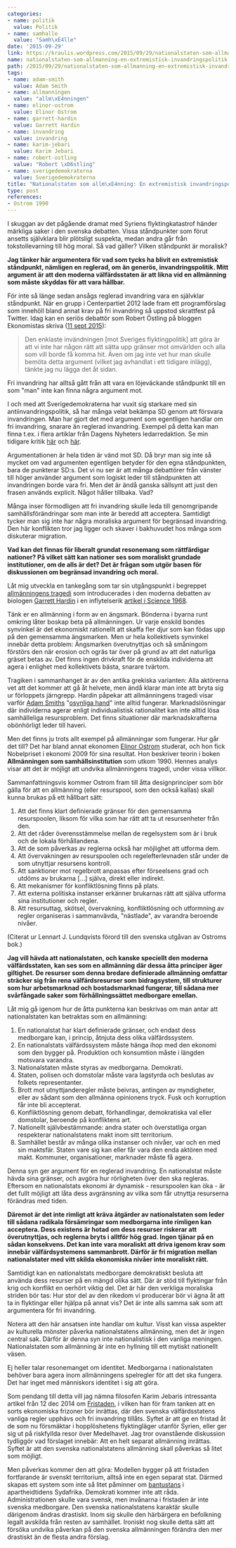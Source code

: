 ```yaml
---
categories:
- name: politik
  value: Politik
- name: samhalle
  value: "Samh\xE4lle"
date: '2015-09-29'
link: https://kraulis.wordpress.com/2015/09/29/nationalstaten-som-allmanning-en-extremistisk-invandringspolitik/
name: nationalstaten-som-allmanning-en-extremistisk-invandringspolitik
path: /2015/09/29/nationalstaten-som-allmanning-en-extremistisk-invandringspolitik/
tags:
- name: adam-smith
  value: Adam Smith
- name: allmanningen
  value: "allm\xE4nningen"
- name: elinor-ostrom
  value: Elinor Ostrom
- name: garrett-hardin
  value: Garrett Hardin
- name: invandring
  value: invandring
- name: karim-jebari
  value: Karim Jebari
- name: robert-ostling
  value: "Robert \xD6stling"
- name: sverigedemokraterna
  value: Sverigedemokraterna
title: "Nationalstaten som allm\xE4nning: En extremistisk invandringspolitik."
type: post
references:
- Ostrom 1990
---
```

I skuggan av det pågående dramat med Syriens flyktingkatastrof händer märkliga saker i den svenska debatten. Vissa ståndpunkter som förut ansetts självklara blir plötsligt suspekta, medan andra går från tokstollevarning till hög moral. Så vad gäller? Vilken ståndpunkt är moralisk?

**Jag tänker här argumentera för vad som tycks ha blivit en extremistisk ståndpunkt, nämligen en reglerad, om än generös, invandringspolitik. Mitt argument är att den moderna välfärdsstaten är att likna vid en allmänning som måste skyddas för att vara hållbar.**

För inte så länge sedan ansågs reglerad invandring vara en självklar ståndpunkt. När en grupp i Centerpartiet 2012 lade fram ett programförslag som innehöll bland annat krav på fri invandring så uppstod skrattfest på Twitter. Idag kan en seriös debattör som Robert Östling på bloggen Ekonomistas skriva ([11 sept 2015](http://ekonomistas.se/2015/09/11/ineffektiv-generos-flyktingpolitik/)):

> Den enklaste invändningen [mot Sveriges flyktingpolitik] att göra är att vi inte har någon rätt att sätta upp gränser mot omvärlden och alla som vill borde få komma hit. Även om jag inte vet hur man skulle bemöta detta argument (vilket jag avhandlat i ett tidigare inlägg), tänkte jag nu lägga det åt sidan.

Fri invandring har alltså gått från att vara en löjeväckande ståndpunkt till en som "man" inte kan finna några argument mot.

I och med att Sverigedemokraterna har vuxit sig starkare med sin antiinvandringspolitik, så har många velat bekämpa SD genom att försvara invandringen. Man har gjort det med argument som egentligen handlar om fri invandring, snarare än reglerad invandring. Exempel på detta kan man finna t.ex. i flera artiklar från Dagens Nyheters ledarredaktion. Se min tidigare kritik [här](/2013/02/24/gomda-flyktingar-fri-invandring-eller-inte/) och [här](/2013/03/19/erik-helmerson-och-konsten-att-vara-tydlig/).

Argumentationen är hela tiden är vänd mot SD. Då bryr man sig inte så mycket om vad argumenten egentligen betyder för den egna ståndpunkten, bara de punkterar SD:s. Det vi nu ser är att många debattörer från vänster till höger använder argument som logiskt leder till ståndpunkten att invandringen borde vara fri. Men det är ändå ganska sällsynt att just den frasen används explicit. Något håller tillbaka. Vad?

Många inser förmodligen att fri invandring skulle leda till genomgripande samhällsförändringar som man inte är beredd att acceptera. Samtidigt tycker man sig inte har några moraliska argument för begränsad invandring. Den här konflikten tror jag ligger och skaver i bakhuvudet hos många som diskuterar migration.

**Vad kan det finnas för liberalt grundat resonemang som rättfärdigar nationer? På vilket sätt kan nationer ses som moraliskt grundade institutioner, om de alls är det? Det är frågan som utgör basen för diskussionen om begränsad invandring och moral.**

Låt mig utveckla en tankegång som tar sin utgångspunkt i begreppet [allmänningens tragedi](https://sv.wikipedia.org/wiki/Allm%C3%A4nningens_dilemma) som introducerades i den moderna debatten av biologen [Garrett Hardin](https://en.wikipedia.org/wiki/Garrett_Hardin) i en inflytelserik [artikel i Science 1968](http://www.sciencemag.org/content/162/3859/1243.full?sid=6c1b61f0-8d9d-4420-94be-9223c76fab38).

Tänk er en allmänning i form av en ängsmark. Bönderna i byarna runt omkring låter boskap beta på allmänningen. Ur varje enskild bondes synvinkel är det ekonomiskt rationellt att skaffa fler djur som kan födas upp på den gemensamma ängsmarken. Men ur hela kollektivets synvinkel innebär detta problem: Ängsmarken överutnyttjas och så småningom förstörs den när erosion och ogräs tar över på grund av att det naturliga gräset betas av. Det finns ingen drivkraft för de enskilda individerna att agera i enlighet med kollektivets bästa, snarare tvärtom.

Tragiken i sammanhanget är av den antika grekiska varianten: Alla aktörerna vet att det kommer att gå åt helvete, men ändå klarar man inte att bryta sig ur förloppets järngrepp. Hardin påpekar att allmänningens tragedi visar varför [Adam Smiths](https://en.wikipedia.org/wiki/Adam_Smith) "[osynliga hand](https://en.wikipedia.org/wiki/Invisible_hand)" inte alltid fungerar. Marknadslösningar där individerna agerar enligt individualistisk rationalitet kan inte alltid lösa samhälleliga resursproblem. Det finns situationer där marknadskrafterna obönhörligt leder till haveri.

Men det finns ju trots allt exempel på allmänningar som fungerar. Hur går det till? Det har bland annat ekonomen [Elinor Ostrom](https://en.wikipedia.org/wiki/Elinor_Ostrom) studerat, och hon fick Nobelpriset i ekonomi 2009 för sina resultat. Hon beskriver teorin i boken **Allmänningen som samhällsinstitution** som utkom 1990. Hennes analys visar att det är möjligt att undvika allmänningens tragedi, under vissa villkor.

Sammanfattningsvis kommer Ostrom fram till åtta designprinciper som bör gälla för att en allmänning (eller resurspool, som den också kallas) skall kunna brukas på ett hållbart sätt:

1. Att det finns klart definierade gränser för den gemensamma resurspoolen, liksom för vilka som har rätt att ta ut resursenheter från den.
2. Att det råder överensstämmelse mellan de regelsystem som är i bruk och de lokala förhållandena.
3. Att de som påverkas av reglerna också har möjlighet att utforma dem.
4. Att övervakningen av resurspoolen och regelefterlevnaden står under de som utnyttjar resursens kontroll.
5. Att sanktioner mot regelbrott anpassas efter förseelsens grad och utdöms av brukarna [...] själva, direkt eller indirekt.
6. Att mekanismer för konfliktlösning finns på plats.
7. Att externa politiska instanser erkänner brukarnas rätt att själva utforma sina institutioner och regler.
8. Att resursuttag, skötsel, övervakning, konfliktlösning och utformning av regler organiseras i sammanvävda, "nästlade", av varandra beroende nivåer.

(Citerat ur Lennart J. Lundqvists förord till den svenska utgåvan av Ostroms bok.)

**Jag vill hävda att nationalstaten, och kanske speciellt den moderna välfärdsstaten, kan ses som en allmänning där dessa åtta principer äger giltighet. De resurser som denna bredare definierade allmänning omfattar sträcker sig från rena välfärdsresurser som bidragsystem, till strukturer som hur arbetsmarknad och bostadsmarknad fungerar, till sådana mer svårfångade saker som förhållningssättet medborgare emellan.**

Låt mig gå igenom hur de åtta punkterna kan beskrivas om man antar att nationalstaten kan betraktas som en allmänning:

1. En nationalstat har klart definierade gränser, och endast dess medborgare kan, i princip, åtnjuta dess olika välfärdssystem.
2. En nationalstats välfärdssystem måste hänga ihop med den ekonomi som den bygger på. Produktion och konsumtion måste i längden motsvara varandra.
3. Nationalstaten måste styras av medborgarna. Demokrati.
4. Staten, polisen och domstolar måste vara lagstyrda och beslutas av folkets representanter.
5. Brott mot utnyttjanderegler måste beivras, antingen av myndigheter, eller av sådant som den allmänna opinionens tryck. Fusk och korruption får inte bli accepterat.
6. Konfliktlösning genom debatt, förhandlingar, demokratiska val eller domstolar, beroende på konfliktens art.
7. Nationellt självbestämmande: andra stater och överstatliga organ respekterar nationalstatens makt inom sitt territorium.
8. Samhället består av många olika instanser och nivåer, var och en med sin maktsfär. Staten vare sig kan eller får vara den enda aktören med makt. Kommuner, organisationer, marknader måste få agera.

Denna syn ger argument för en reglerad invandring. En nationalstat måste hävda sina gränser, och avgöra hur rörligheten över den ska regleras. Eftersom en nationalstats ekonomi är dynamisk - resurspoolen kan öka - är det fullt möjligt att låta dess avgränsning av vilka som får utnyttja resurserna förändras med tiden.

**Däremot är det inte rimligt att kräva åtgärder av nationalstaten som leder till sådana radikala försämringar som medborgarna inte rimligen kan acceptera. Dess existens är hotad om dess resurser riskerar att överutnyttjas, och reglerna bryts i alltför hög grad. Ingen tjänar på en sådan konsekvens. Det kan inte vara moraliskt att driva igenom krav som innebär välfärdsystemens sammanbrott. Därför är fri migration mellan nationalstater med vitt skilda ekonomiska nivåer inte moraliskt rätt.**

Samtidigt kan en nationalstats medborgare demokratiskt besluta att använda dess resurser på en mängd olika sätt. Där är stöd till flyktingar från krig och konflikt en oerhört viktig del. Det är här den verkliga moraliska striden bör tas: Hur stor del av den rikedom vi producerar bör vi ägna åt att ta in flyktingar eller hjälpa på annat vis? Det är inte alls samma sak som att argumentera för fri invandring.

Notera att den här ansatsen inte handlar om kultur. Visst kan vissa aspekter av kulturella mönster påverka nationalstatens allmänning, men det är ingen central sak. Därför är denna syn inte nationalistisk i den vanliga meningen. Nationalstaten som allmänning är inte en hyllning till ett mytiskt nationellt väsen.

Ej heller talar resonemanget om identitet. Medborgarna i nationalstaten behöver bara agera inom allmänningens spelregler för att det ska fungera. Det har inget med människors identitet i sig att göra.

Som pendang till detta vill jag nämna filosofen Karim Jebaris intressanta artikel från 12 dec 2014 om [Fristaden](http://politiskfilosofi.com/2014/12/12/en-utopisk-pragmatisk-losning-pa-flyktingproblemet/), i vilken han för fram tanken att en sorts ekonomiska frizoner bör inrättas, där den svenska välfärdsstatens vanliga regler upphävs och fri invandring tillåts. Syftet är att ge en fristad åt de som nu försmäktar i hopplöshetens flyktingläger utanför Syrien, eller ger sig ut på riskfyllda resor över Medelhavet. Jag tror ovanstående diskussion tydliggör vad förslaget innebär: Att en helt separat allmänning inrättas. Syftet är att den svenska nationalstatens allmänning skall påverkas så litet som möjligt.

Men påverkas kommer den att göra: Modellen bygger på att fristaden fortfarande är svenskt territorium, alltså inte en egen separat stat. Därmed skapas ett system som inte så litet påminner om [bantustans](https://sv.wikipedia.org/wiki/Bantustan) i apartheidtidens Sydafrika. Demokrati kommer inte att råda. Administrationen skulle vara svensk, men invånarna i fristaden är inte svenska medborgare. Den svenska nationalstatens karaktär skulle därigenom ändras drastiskt. Inom sig skulle den härbärgera en befolkning legalt avskilda från resten av samhället. Ironiskt nog skulle detta sätt att försöka undvika påverkan på den svenska allmänningen förändra den mer drastiskt än de flesta andra förslag.
